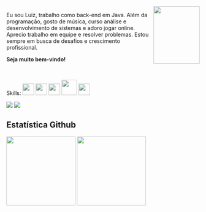 <img src = "https://i.imgur.com/mhO83HD.png" width = "120px" height = "150px" align = "right">
<p align="left"> 
  Eu sou Luiz, trabalho como back-end em Java. Além da programação, gosto de música, curso análise e desenvolvimento de sistemas e adoro jogar online. Aprecio trabalho em equipe e resolver problemas. Estou sempre em busca de desafios e crescimento profissional.</strong>
</p>
<p><strong> Seja muito bem-vindo!</strong></p>
<br>


Skills:
<img src="https://cdn.jsdelivr.net/gh/devicons/devicon/icons/java/java-original.svg" width="30" height="30"/>
<img src="https://cdn.jsdelivr.net/gh/devicons/devicon/icons/mysql/mysql-original.svg" width="30" height="30"/>
<img src="https://cdn.jsdelivr.net/gh/devicons/devicon/icons/spring/spring-original.svg" width="30" height="30"/>
<img src="https://cdn.jsdelivr.net/gh/devicons/devicon/icons/docker/docker-original-wordmark.svg" width="40" height="40"/>
<img src="https://cdn.jsdelivr.net/gh/devicons/devicon/icons/ubuntu/ubuntu-plain.svg" width="30" height="30"/>
<br>
<div>
<a href="https://www.instagram.com/gustavolms/" target="_blank"><img src="https://img.shields.io/badge/-Instagram-%23E4405F?style=for-the-badge&logo=instagram&logoColor=white" target="_blank"></a>
<a href="https://www.linkedin.com/in/lgustavomachado97/" target="_blank"><img src="https://img.shields.io/badge/-LinkedIn-%230077B5?style=for-the-badge&logo=linkedin&logoColor=white" target="_blank"></a>   
  
</div>

<h2>Estatística Github</h2>
<div>
<a href="https://github.com/LGustavoMachado"> 
<img height="180em" src="https://github-readme-stats.vercel.app/api?username=LGustavoMachado&show_icons=true&theme=tokyonight&include_all_commits=true&count_private=true"/></a>
<img height="180em" src="https://github-readme-stats.vercel.app/api/top-langs/?username=LGustavoMachado&layout=compact&langs_count=7&theme=tokyonight"/>
</div>
